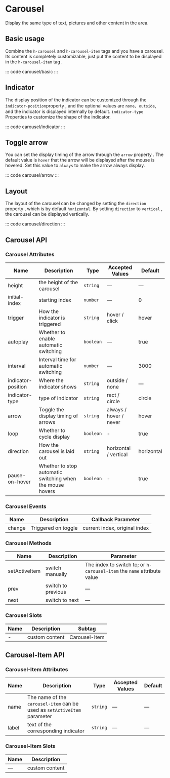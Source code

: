 <script setup>
import basic from 'exam/carousel/basic.vue'
import indicator from 'exam/carousel/indicator.vue'
import arrow from 'exam/carousel/arrow.vue'
import direction from 'exam/carousel/direction.vue'

</script>

# Carousel

Display the same type of text, pictures and other content in the area.

## Basic usage

Combine the `h-carousel` and `h-carousel-item` tags and you have a carousel. Its content is completely customizable, just put the content to be displayed in the `h-carousel-item` tag .

::: code carousel/basic
<basic></basic>
:::

## Indicator

The display position of the indicator can be customized through the `indicator-position`property , and the optional values ​​are `none`、`outside`, and the indicator is displayed internally by default. `indicator-type` Properties to customize the shape of the indicator.

::: code carousel/indicator
<indicator></indicator>
:::

## Toggle arrow

You can set the display timing of the arrow through the `arrow` property . The default value is `hover` that the arrow will be displayed after the mouse is hovered. Set this value to `always` to make the arrow always display.

::: code carousel/arrow
<arrow></arrow>
:::

## Layout

The layout of the carousel can be changed by setting the `direction` property , which is by default `horizontal`. By setting `direction` to `vertical` , the carousel can be displayed vertically.

::: code carousel/direction
<direction></direction>
:::

## Carousel API

### Carousel Attributes

| Name               | Description                                               | Type      | Accepted Values        | Default    |
| ------------------ | --------------------------------------------------------- | --------- | ---------------------- | ---------- |
| height             | the height of the carousel                                | `string`  | —                      | —          |
| initial-index      | starting index                                            | `number`  | —                      | 0          |
| trigger            | How the indicator is triggered                            | `string`  | hover / click          | hover      |
| autoplay           | Whether to enable automatic switching                     | `boolean` | —                      | true       |
| interval           | Interval time for automatic switching                     | `number`  | —                      | 3000       |
| indicator-position | Where the indicator shows                                 | `string`  | outside / none         | —          |
| indicator-type     | type of indicator                                         | `string`  | rect / circle          | circle     |
| arrow              | Toggle the display timing of arrows                       | `string`  | always / hover / never | hover      |
| loop               | Whether to cycle display                                  | `boolean` | -                      | true       |
| direction          | How the carousel is laid out                              | `string`  | horizontal / vertical  | horizontal |
| pause-on-hover     | Whether to stop automatic switching when the mouse hovers | `boolean` | -                      | true       |

### Carousel Events

| Name   | Description         | Callback Parameter            |
| ------ | ------------------- | ----------------------------- |
| change | Triggered on toggle | current index, original index |

### Carousel Methods

| Name          | Description        | Parameter                                                               |
| ------------- | ------------------ | ----------------------------------------------------------------------- |
| setActiveItem | switch manually    | The index to switch to; or `h-carousel-item` the `name` attribute value |
| prev          | switch to previous | —                                                                       |
| next          | switch to next     | —                                                                       |

### Carousel Slots

| Name | Description    | Subtag        |
| ---- | -------------- | ------------- |
| -    | custom content | Carousel-Item |

## Carousel-Item API

### Carousel-Item Attributes

| Name  | Description                                                              | Type     | Accepted Values | Default |
| ----- | ------------------------------------------------------------------------ | -------- | --------------- | ------- |
| name  | The name of the `carousel-item` can be used as `setActiveItem` parameter | `string` | —               | —       |
| label | text of the corresponding indicator                                      | `string` | —               | —       |

### Carousel-Item Slots

| Name | Description    |
| ---- | -------------- |
| —    | custom content |
